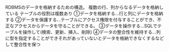 RDBMSのデータを格納するための構造。
複数の行、列からなるデータを格納している
テーブルの役割は複数あり
①データを格納する…行と列にデータを格納する
②データを保護する…テーブルにアクセス権限を付与することができ、不正なアクセスからデータを守ることができる。
③データを操作する…SQLでテーブルを操作して(検索、更新、挿入、削除)
④データの整合性を維持する…列に型を指定することができそれがあっていないとデータを格納できなくするなどして整合性を保つ
